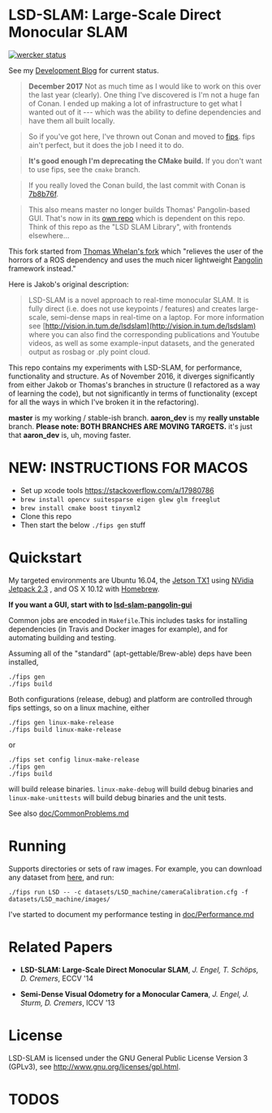 # LSD-SLAM: Large-Scale Direct Monocular SLAM

[![wercker status](https://app.wercker.com/status/4c30e195acc92af03c75e1f3451b6916/m/master "wercker status")](https://app.wercker.com/project/byKey/4c30e195acc92af03c75e1f3451b6916)

See my [Development Blog](http://staff.washington.edu/amarburg/site/) for current status.

> __December 2017__   Not as much time as I would like to work on this
over the last year (clearly).   One thing I've discovered is I'm not a huge
fan of Conan.   I ended up making a lot of infrastructure to get what I
wanted out of it --- which was the ability to define dependencies and
have them all built locally.

> So if you've got here, I've thrown out Conan and moved to
[fips](http://floooh.github.io/fips/index.html).   fips ain't perfect, but it
does the job I need it to do.

> __It's good enough I'm deprecating the CMake build.__
If you don't want to use fips, see the `cmake` branch.

> If you really loved the Conan build, the last commit with Conan is [7b8b76f](https://github.com/amarburg/lsd_slam/commit/7b8b76ff6be7e6f4c4eb1576a7f741146eb1bdf4).

> This also means master no longer builds Thomas' Pangolin-based GUI.   That's now
in its [own repo](https://github.com/amarburg/lsd-slam-pangolin-gui) which is dependent on this repo.   Think of this repo as the "LSD SLAM Library",
with frontends elsewhere...

This fork started from [Thomas Whelan's fork](https://github.com/mp3guy/lsd_slam) which "relieves the user of the horrors of a ROS dependency and uses the much nicer lightweight [Pangolin](https://github.com/stevenlovegrove/Pangolin) framework instead."

Here is Jakob's original description:

> LSD-SLAM is a novel approach to real-time monocular SLAM. It is fully direct
> (i.e. does not use keypoints / features) and creates large-scale,
> semi-dense maps in real-time on a laptop. For more information see
> [http://vision.in.tum.de/lsdslam](http://vision.in.tum.de/lsdslam)
> where you can also find the corresponding publications and Youtube videos, as well as some
> example-input datasets, and the generated output as rosbag or .ply point cloud.

This repo contains my experiments with LSD-SLAM, for performance, functionality
and structure.   As of November 2016, it diverges significantly from either Jakob
or Thomas's branches in structure (I refactored as a way of learning the code),
but not significantly in terms of functionality (except for all the ways in which
I've broken it in the refactoring).

**master**  is my working / stable-ish branch.   **aaron_dev** is my **really unstable** branch.   **Please note: BOTH BRANCHES ARE MOVING TARGETS.**  it's just that **aaron_dev** is, uh, moving faster.

# NEW: INSTRUCTIONS FOR MACOS

* Set up xcode tools https://stackoverflow.com/a/17980786
* `brew install opencv suitesparse eigen glew glm freeglut`
* `brew install cmake boost tinyxml2`
* Clone this repo
* Then start the below `./fips gen` stuff

# Quickstart

My targeted environments are Ubuntu 16.04, the [Jetson TX1](http://www.nvidia.com/object/jetson-tx1-module.html) using [NVidia Jetpack 2.3](https://developer.nvidia.com/embedded/jetpack) , and OS X 10.12 with [Homebrew](http://brew.sh/).

__If you want a GUI, start with to [lsd-slam-pangolin-gui](https://github.com/amarburg/lsd-slam-pangolin-gui)__

Common jobs are encoded in `Makefile`.This includes tasks for installing dependencies (in Travis and Docker images for example), and for automating building and testing.

Assuming all of the "standard" (apt-gettable/Brew-able) deps have been installed,

    ./fips gen
    ./fips build

Both configurations (release, debug) and platform are controlled through
fips settings, so on a linux machine, either

    ./fips gen linux-make-release
    ./fips build linux-make-release

or

    ./fips set config linux-make-release
    ./fips gen
    ./fips build

will build release binaries.  `linux-make-debug` will build debug binaries and `linux-make-unittests` will build debug binaries and the unit tests.

See also [doc/CommonProblems.md](doc/CommonProblems.md)

# Running

Supports directories or sets of raw images. For example, you can download
any dataset from [here](http://vision.in.tum.de/lsdslam), and run:

    ./fips run LSD -- -c datasets/LSD_machine/cameraCalibration.cfg -f datasets/LSD_machine/images/

I've started to document my performance testing in [doc/Performance.md](doc/Performance.md)

# Related Papers

* **LSD-SLAM: Large-Scale Direct Monocular SLAM**, *J. Engel, T. Schöps, D. Cremers*, ECCV '14

* **Semi-Dense Visual Odometry for a Monocular Camera**, *J. Engel, J. Sturm, D. Cremers*, ICCV '13

# License

LSD-SLAM is licensed under the GNU General Public License Version 3 (GPLv3), see http://www.gnu.org/licenses/gpl.html.

# TODOS
